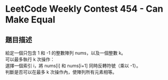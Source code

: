 # LeetCode Weekly Contest 454 - Can Make Equal

## 題目描述
給定一個只包含 1 和 -1 的整數陣列 nums，以及一個整數 k。  
可以最多執行 k 次操作：  
選擇一個索引 i，將 nums[i] 和 nums[i+1] 同時反轉符號（乘以 -1）。  
判斷是否可以在最多 k 次操作內，使陣列所有元素相等。

